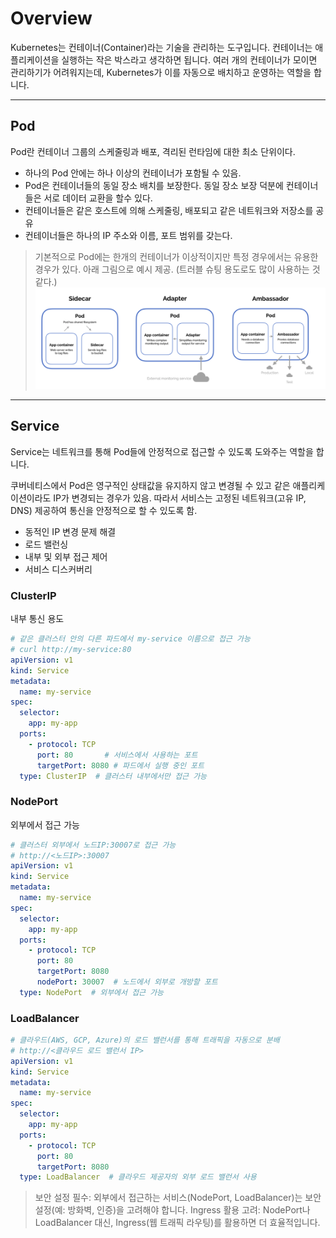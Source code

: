 # Overview

Kubernetes는 컨테이너(Container)라는 기술을 관리하는 도구입니다. 컨테이너는 애플리케이션을 실행하는 작은 박스라고 생각하면 됩니다. 여러 개의 컨테이너가 모이면 관리하기가 어려워지는데, Kubernetes가 이를 자동으로 배치하고 운영하는 역할을 합니다.

---
## Pod
Pod란 컨테이너 그룹의 스케줄링과 배포, 격리된 런타임에 대한 최소 단위이다.
- 하나의 Pod 안에는 하나 이상의 컨테이너가 포함될 수 있음.
- Pod은 컨테이너들의 동일 장소 배치를 보장한다. 동일 장소 보장 덕분에 컨테이너 들은 서로 데이터 교환을 할수 있다.
- 컨테이너들은 같은 호스트에 의해 스케줄링, 배포되고 같은 네트워크와 저장소를 공유
- 컨테이너들은 하나의 IP 주소와 이름, 포트 범위를 갖는다.



> 기본적으로 Pod에는 한개의 컨테이너가 이상적이지만 특정 경우에서는 유용한 경우가 있다. 아래 그림으로 예시 제공.
> (트러블 슈팅 용도로도 많이 사용하는 것 같다.)
![alt text](.images/01_1.png)

---
## Service

Service는 네트워크를 통해 Pod들에 안정적으로 접근할 수 있도록 도와주는 역할을 합니다.

쿠버네티스에서 Pod은 영구적인 상태값을 유지하지 않고 변경될 수 있고 같은 애플리케이션이라도 IP가 변경되는 경우가 있음. 따라서 서비스는 고정된 네트워크(고유 IP, DNS) 제공하여 통신을 안정적으로 할 수 있도록 함.
- 동적인 IP 변경 문제 해결
- 로드 밸런싱
- 내부 및 외부 접근 제어
- 서비스 디스커버리

### ClusterIP 
내부 통신 용도

```yaml
# 같은 클러스터 안의 다른 파드에서 my-service 이름으로 접근 가능
# curl http://my-service:80
apiVersion: v1
kind: Service
metadata:
  name: my-service
spec:
  selector:
    app: my-app
  ports:
    - protocol: TCP
      port: 80       # 서비스에서 사용하는 포트
      targetPort: 8080 # 파드에서 실행 중인 포트
  type: ClusterIP  # 클러스터 내부에서만 접근 가능
```

### NodePort
외부에서 접근 가능

```yaml
# 클러스터 외부에서 노드IP:30007로 접근 가능
# http://<노드IP>:30007
apiVersion: v1
kind: Service
metadata:
  name: my-service
spec:
  selector:
    app: my-app
  ports:
    - protocol: TCP
      port: 80
      targetPort: 8080
      nodePort: 30007  # 노드에서 외부로 개방할 포트
  type: NodePort  # 외부에서 접근 가능
```

### LoadBalancer

```yaml
# 클라우드(AWS, GCP, Azure)의 로드 밸런서를 통해 트래픽을 자동으로 분배
# http://<클라우드 로드 밸런서 IP>
apiVersion: v1
kind: Service
metadata:
  name: my-service
spec:
  selector:
    app: my-app
  ports:
    - protocol: TCP
      port: 80
      targetPort: 8080
  type: LoadBalancer  # 클라우드 제공자의 외부 로드 밸런서 사용
```

> 보안 설정 필수: 외부에서 접근하는 서비스(NodePort, LoadBalancer)는 보안 설정(예: 방화벽, 인증)을 고려해야 합니다.
> Ingress 활용 고려: NodePort나 LoadBalancer 대신, Ingress(웹 트래픽 라우팅)를 활용하면 더 효율적입니다.
